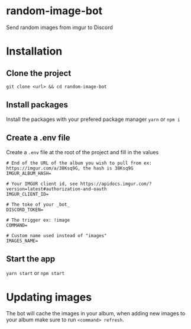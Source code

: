 # random-image-bot
Send random images from imgur to Discord

# Installation
## Clone the project
`git clone <url> && cd random-image-bot`

## Install packages
Install the packages with your prefered package manager
`yarn` or `npm i`

## Create a .env file
Create a `.env` file at the root of the project and fill in the values
```dotenv
# End of the URL of the album you wish to pull from ex: https://imgur.com/a/38Ksq9G, the hash is 38Ksq9G
IMGUR_ALBUM_HASH=

# Your IMGUR client id, see https://apidocs.imgur.com/?version=latest#authorization-and-oauth
IMGUR_CLIENT_ID=

# The toke of your _bot_
DISCORD_TOKEN=

# The trigger ex: !image
COMMAND=

# Custom name used instead of "images"
IMAGES_NAME=
```

## Start the app
`yarn start` or `npm start`

# Updating images
The bot will cache the images in your album, when adding new images to your album make sure to run `<command> refresh`.